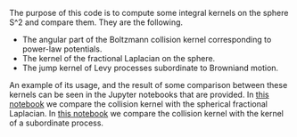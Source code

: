 The purpose of this code is to compute some integral kernels on the sphere S^2 and compare them. They are the following.

* The angular part of the Boltzmann collision kernel corresponding to power-law potentials.
* The kernel of the fractional Laplacian on the sphere.
* The jump kernel of Levy processes subordinate to Browniand motion.

An example of its usage, and the result of some comparison between these kernels can be seen in the Jupyter notebooks that are provided. In [this notebook](https://github.com/luissilvestre/collisionkernel/blob/main/fractional_laplacian_test.ipynb) we compare the collision kernel with the spherical fractional Laplacian. In [this notebook](https://github.com/luissilvestre/collisionkernel/blob/main/subordinate_test.ipynb) we compare the collision kernel with the kernel of a subordinate process.
